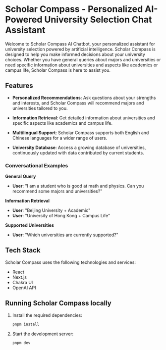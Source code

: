 # Scholar Compass - Personalized AI-Powered University Selection Chat Assistant

Welcome to Scholar Compass AI Chatbot, your personalized assistant for university selection powered by artificial intelligence. Scholar Compass is designed to help you make informed decisions about your university choices. Whether you have general queries about majors and universities or need specific information about universities and aspects like academics or campus life, Scholar Compass is here to assist you.

## Features
- **Personalized Recommendations**: Ask questions about your strengths and interests, and Scholar Compass will recommend majors and universities tailored to you.

- **Information Retrieval**: Get detailed information about universities and specific aspects like academics and campus life.

- **Multilingual Support**: Scholar Compass supports both English and Chinese languages for a wider range of users.

- **University Database**: Access a growing database of universities, continuously updated with data contributed by current students.

### Conversational Examples
**General Query**

- **User**: "I am a student who is good at math and physics. Can you recommend some majors and universities?"

**Information Retrieval**
- **User**: "Beijing University + Academic"
- **User**: "University of Hong Kong + Campus Life"

**Supported Universities**
- **User**: "Which universities are currently supported?"

## Tech Stack
Scholar Compass uses the following technologies and services:
- React
- Next.js
- Chakra UI
- OpenAI API


## Running Scholar Compass locally
1. Install the required dependencies:
    ```bash
    pnpm install
    ```
2. Start the development server:
    ```bash
    pnpm dev
    ```
